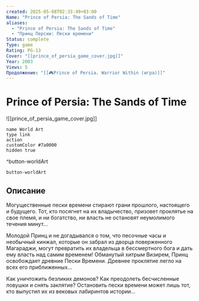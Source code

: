 ```yaml
---
created: 2025-05-08T02:33:49+03:00
Name: "Prince of Persia: The Sands of Time"
aliases:
  - "Prince of Persia: The Sands of Time"
  - "Принц Персии: Пески времени"
Status: complete
Type: game
Rating: PG-13
Cover: "[[prince_of_persia_game_cover.jpg]]"
Year: 2003
Views: 5
Продолжение: "[[🎮Prince of Persia. Warrior Within (игра)]]"
---
```


# Prince of Persia: The Sands of Time

![[prince_of_persia_game_cover.jpg]]


```button
name World Art
type link
action 
customColor #7a0000
hidden true
```
^button-worldArt



`button-worldArt`

## Описание

Могущественные пески времени стирают грани прошлого, настоящего и будущего. Тот, кто посягнет на их владычество, призовет проклятье на свое племя, и ни богатство, ни власть не остановят неумолимого течения минут...

Молодой Принц и не догадывался о том, что песочные часы и необычный кинжал, которые он забрал из дворца поверженного Магараджи, могут превратить их владельца в бессмертного бога и дать ему власть над самим временем! Обманутый хитрым Визирем, Принц освобождает древние Пески Времени. Древнее проклятие легло на всех его приближенных...

Как уничтожить безликих демонов? Как преодолеть бесчисленные ловушки и снять заклятие? Остановить пески времени может лишь тот, кто выпустил их из вековых лабиринтов истории...
